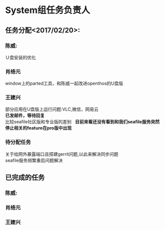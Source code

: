 # System组任务负责人
## 任务分配<2017/02/20>:
### 陈威:
Ｕ盘安装的优化　
### 肖络元
window上的parted工具，和陈威一起改进openthos的U盘版
### 王建兴
部分应用在U盘版上运行问题:VLC,微信，网易云  
**已发邮件，等待回复**  
比较seafile社区版和专业版的差别  
**目前来看还没有看到和我们seafile服务突然停止相关的feature在pro版中出现**
### 待分配任务
关于给网外暴露端口且搭建gerrit问题,以此来解决同步问题  
seafile服务频繁重启问题解决    

## 已完成的任务  
### 陈威:
### 肖络元
### 王建兴
